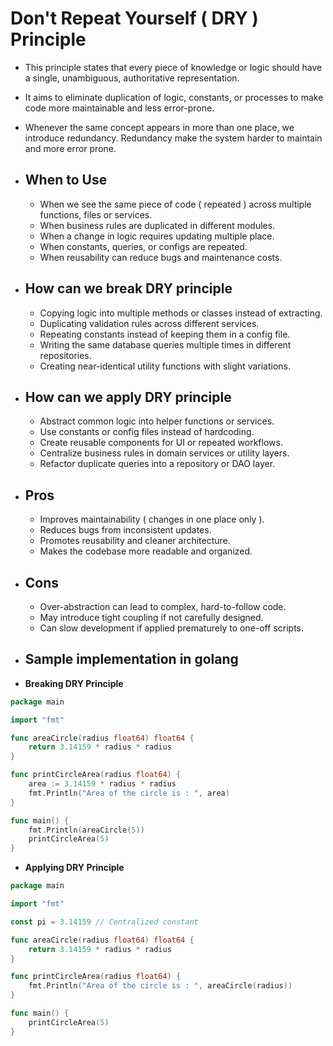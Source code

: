 # Don't Repeat Yourself ( DRY ) Principle
- This principle states that every piece of knowledge or logic should have a single, unambiguous, authoritative representation.
- It aims to eliminate duplication of logic, constants, or processes to make code more maintainable and less error-prone.
- Whenever the same concept appears in more than one place, we introduce redundancy. Redundancy make the system harder to maintain and more error prone.
- ## When to Use
	- When we see the same piece of code ( repeated ) across multiple functions, files or services.
	- When business rules are duplicated in different modules.
	- When a change in logic requires updating multiple place.
	- When constants, queries, or configs are repeated.
	- When reusability can reduce bugs and maintenance costs.

- ## How can we break DRY principle
	- Copying logic into multiple methods or classes instead of extracting.
	- Duplicating validation rules across different services.
	- Repeating constants instead of keeping them in a config file.
	- Writing the same database queries multiple times in different repositories.
	- Creating near-identical utility functions with slight variations.

- ## How can we apply DRY principle
	- Abstract common logic into helper functions or services.
	- Use constants or config files instead of hardcoding.
	- Create reusable components for UI or repeated workflows.
	- Centralize business rules in domain services or utility layers.
	- Refactor duplicate queries into a repository or DAO layer.

- ## Pros
	- Improves maintainability ( changes in one place only ).
	- Reduces bugs from inconsistent updates.
	- Promotes reusability and cleaner architecture.
	- Makes the codebase more readable and organized.
- ## Cons
	- Over-abstraction can lead to complex, hard-to-follow code.
	- May introduce tight coupling if not carefully designed.
	- Can slow development if applied prematurely to one-off scripts.
	
- ## Sample implementation in golang
- **Breaking DRY Principle**
```go
package main

import "fmt"

func areaCircle(radius float64) float64 {
    return 3.14159 * radius * radius
}

func printCircleArea(radius float64) {
    area := 3.14159 * radius * radius
    fmt.Println("Area of the circle is : ", area)
}

func main() {
    fmt.Println(areaCircle(5))
    printCircleArea(5)
}
```
- **Applying DRY Principle**
```go
package main

import "fmt"

const pi = 3.14159 // Centralized constant

func areaCircle(radius float64) float64 {
    return 3.14159 * radius * radius
}

func printCircleArea(radius float64) {
    fmt.Println("Area of the circle is : ", areaCircle(radius))
}

func main() {
    printCircleArea(5)
}
```

